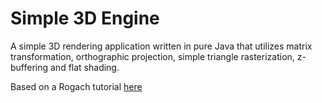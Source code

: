 # Simple 3D Engine

A simple 3D rendering application written in pure Java that utilizes matrix transformation, orthographic projection, simple triangle rasterization, z-buffering and flat shading.

Based on a Rogach tutorial [here](http://blog.rogach.org/2015/08/how-to-create-your-own-simple-3d-render.html)

